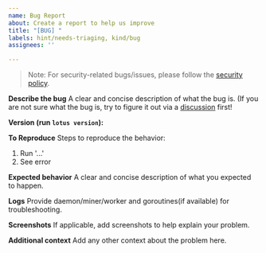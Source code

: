 ```yaml
---
name: Bug Report
about: Create a report to help us improve
title: "[BUG] "
labels: hint/needs-triaging, kind/bug
assignees: ''

---
```


> Note: For security-related bugs/issues, please follow the [security policy](https://github.com/filecoin-project/lotus/security/policy).

**Describe the bug**
A clear and concise description of what the bug is. 
(If you are not sure what the bug is, try to figure it out via a [discussion](https://github.com/filecoin-project/lotus/discussions/new) first!

**Version (run `lotus version`):**

**To Reproduce**
Steps to reproduce the behavior:
1. Run '...'
2. See error

**Expected behavior**
A clear and concise description of what you expected to happen.

**Logs**
Provide daemon/miner/worker and goroutines(if available) for troubleshooting.
 
**Screenshots**
If applicable, add screenshots to help explain your problem.

**Additional context**
Add any other context about the problem here.
